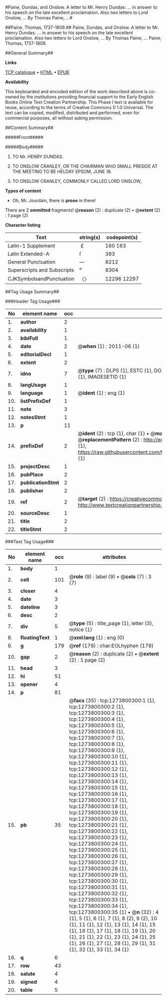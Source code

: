 #Paine, Dundas, and Onslow. A letter to Mr. Henry Dundas: ... in answer to his speech on the late excellent proclamation. Also two letters to Lord Onslow, ... By Thomas Paine, ...#

##Paine, Thomas, 1737-1809.##
Paine, Dundas, and Onslow. A letter to Mr. Henry Dundas: ... in answer to his speech on the late excellent proclamation. Also two letters to Lord Onslow, ... By Thomas Paine, ...
Paine, Thomas, 1737-1809.

##General Summary##

**Links**

[TCP catalogue](http://www.ota.ox.ac.uk/tcp/)  • 
[HTML](http://tei.it.ox.ac.uk/tcp/Texts-HTML/free/004/004827356.html)  • 
[EPUB](http://tei.it.ox.ac.uk/tcp/Texts-EPUB/free/004/004827356.epub)

**Availability**

This keyboarded and encoded edition of the
	       work described above is co-owned by the institutions
	       providing financial support to the Early English Books
	       Online Text Creation Partnership. This Phase I text is
	       available for reuse, according to the terms of Creative
	       Commons 0 1.0 Universal. The text can be copied,
	       modified, distributed and performed, even for
	       commercial purposes, all without asking permission.


##Content Summary##

#####Front#####

#####Body#####

1. TO Mr. HENRY DUNDAS.

1. TO ONSLOW CRANLEY, OR THE CHAIRMAN WHO SMALL PRESIDE AT THE MEETING TO BE HELDAY EPSOM, JUNE 18.

1. TO ONSLOW CRANLEY, COMMONLY CALLED LORD ONSLOW,

**Types of content**

  * Oh, Mr. Jourdain, there is **prose** in there!

There are 2 **ommitted** fragments! 
 @__reason__ (2) : duplicate (2)  •  @__extent__ (2) : 1 page (2)

**Character listing**


|Text|string(s)|codepoint(s)|
|---|---|---|
|Latin-1 Supplement| £|160 163|
|Latin Extended-A|ſ|383|
|General Punctuation|—|8212|
|Superscripts             and Subscripts|⁰|8304|
|CJKSymbolsandPunctuation|〈〉|12296 12297|

##Tag Usage Summary##

###Header Tag Usage###

|No|element name|occ|attributes|
|---|---|---|---|
|1.|__author__|2||
|2.|__availability__|1||
|3.|__biblFull__|1||
|4.|__date__|2| @__when__ (1) : 2011-06 (1)|
|5.|__editorialDecl__|1||
|6.|__extent__|2||
|7.|__idno__|7| @__type__ (7) : DLPS (1), ESTC (1), DOCNO (1), TCP (1), GALEDOCNO (1), CONTENTSET (1), IMAGESETID (1)|
|8.|__langUsage__|1||
|9.|__language__|1| @__ident__ (1) : eng (1)|
|10.|__listPrefixDef__|1||
|11.|__note__|3||
|12.|__notesStmt__|1||
|13.|__p__|11||
|14.|__prefixDef__|2| @__ident__ (2) : tcp (1), char (1)  •  @__matchPattern__ (2) : ([0-9\-]+):([0-9IVX]+) (1), (.+) (1)  •  @__replacementPattern__ (2) : http://eebo.chadwyck.com/downloadtiff?vid=$1&page=$2 (1), https://raw.githubusercontent.com/textcreationpartnership/Texts/master/tcpchars.xml#$1 (1)|
|15.|__projectDesc__|1||
|16.|__pubPlace__|2||
|17.|__publicationStmt__|2||
|18.|__publisher__|2||
|19.|__ref__|2| @__target__ (2) : https://creativecommons.org/publicdomain/zero/1.0/ (1), http://www.textcreationpartnership.org/docs/. (1)|
|20.|__sourceDesc__|1||
|21.|__title__|2||
|22.|__titleStmt__|2||


###Text Tag Usage###

|No|element name|occ|attributes|
|---|---|---|---|
|1.|__body__|1||
|2.|__cell__|101| @__role__ (9) : label (9)  •  @__cols__ (7) : 3 (7)|
|3.|__closer__|4||
|4.|__date__|3||
|5.|__dateline__|3||
|6.|__desc__|2||
|7.|__div__|5| @__type__ (5) : title_page (1), letter (3), notice (1)|
|8.|__floatingText__|1| @__xml:lang__ (1) : eng (0)|
|9.|__g__|179| @__ref__ (179) : char:EOLhyphen (179)|
|10.|__gap__|2| @__reason__ (2) : duplicate (2)  •  @__extent__ (2) : 1 page (2)|
|11.|__head__|3||
|12.|__hi__|51||
|13.|__opener__|4||
|14.|__p__|81||
|15.|__pb__|35| @__facs__ (35) : tcp:1273800300:1 (1), tcp:1273800300:2 (1), tcp:1273800300:3 (1), tcp:1273800300:4 (1), tcp:1273800300:5 (1), tcp:1273800300:6 (1), tcp:1273800300:7 (1), tcp:1273800300:8 (1), tcp:1273800300:9 (1), tcp:1273800300:10 (1), tcp:1273800300:11 (1), tcp:1273800300:12 (1), tcp:1273800300:13 (1), tcp:1273800300:14 (1), tcp:1273800300:15 (1), tcp:1273800300:16 (1), tcp:1273800300:17 (1), tcp:1273800300:18 (1), tcp:1273800300:19 (1), tcp:1273800300:20 (1), tcp:1273800300:21 (1), tcp:1273800300:22 (1), tcp:1273800300:23 (1), tcp:1273800300:24 (1), tcp:1273800300:25 (1), tcp:1273800300:26 (1), tcp:1273800300:27 (1), tcp:1273800300:28 (1), tcp:1273800300:29 (1), tcp:1273800300:30 (1), tcp:1273800300:31 (1), tcp:1273800300:32 (1), tcp:1273800300:33 (1), tcp:1273800300:34 (1), tcp:1273800300:35 (1)  •  @__n__ (32) : 4 (1), 5 (1), 6 (1), 7 (1), 8 (2), 9 (2), 10 (1), 11 (1), 12 (1), 13 (1), 14 (1), 15 (1), 16 (1), 17 (1), 18 (1), 19 (1), 20 (1), 21 (1), 22 (1), 23 (1), 24 (1), 25 (1), 26 (1), 27 (1), 28 (1), 29 (1), 31 (1), 32 (1), 33 (1), 34 (1)|
|16.|__q__|6||
|17.|__row__|43||
|18.|__salute__|4||
|19.|__signed__|4||
|20.|__table__|5||
